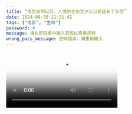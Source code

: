 ```yaml
---
title: “电影发明以后，人类的生命至少比以前延长了三倍”
date: 2024-08-30 11:31:42
tags: ["电影", "生命"]
password: #
message: 请在密码框中输入密码以查看视频
wrong_pass_message: 密码错误，请重新输入
---
```

<head>
  <link href="https://vjs.zencdn.net/8.16.1/video-js.css" rel="stylesheet" />
  <!-- 如果需要支持 IE8 (Video.js 版本7之前) -->
  <!-- <script src="https://vjs.zencdn.net/ie8/1.1.2/videojs-ie8.min.js"></script> -->

  <style>
    /* 默认样式 */
    .video-js {
      left: 70px;
      width: 800px;
      height: 500px;
    }

    /* 针对手机设备的样式调整 */
    @media screen and (max-width: 768px) {
      .video-js {
        width: 100%;
        height: 0;
        left: 0;
        padding-top: 56.25%; /* 16:9 比例 */
        position: relative;
      }
      .video-js iframe {
        position: absolute;
        top: 0;
        width: 100%;
        height: 100%;
      }
    }

    /* 针对平板设备的样式调整 */
    @media screen and (min-width: 769px) and (max-width: 1300px) {
      .video-js {
        width: 60%;
        height: auto;
        left: 3%;
      }
    }
  </style>
</head>

<body>
  <video
    id="my-video"
    class="video-js"
    controls
    preload="auto"
    poster="./Picbase/JCL.webp"
    data-setup="{}"
  >
    <source src="#" type="application/x-mpegURL" />
    <source src="./filmbase/test.mp4" type="video/mp4" />
    <p class="vjs-no-js">
      Love U Forever
      <a href="https://videojs.com/html5-video-support/" target="_blank">supports HTML5 video</a>
    </p>
  </video>

  <script src="https://vjs.zencdn.net/8.16.1/video.min.js"></script>
</body>
